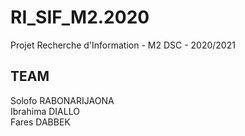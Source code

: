 # RI_SIF_M2.2020
Projet Recherche d'Information - M2 DSC - 2020/2021

## TEAM
Solofo RABONARIJAONA  
Ibrahima DIALLO  
Fares DABBEK  
